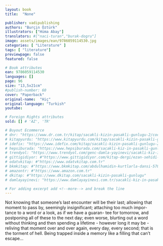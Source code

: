 ```yaml
---
layout: book
title:  "None"

publisher: vadipublishing
authors: "Burçin Öztürk"
illustrators: ["Hüma Abay"]
translators: #["naci-turan","burak-dogru"]
image: assets/images/ean/9786059114530.jpg
categories: [ "Literature" ]
tags: [ "literature"]
previewpage: false
featured: false

# Book attributes
ean: 9786059114530
languages: []
page: 96
size: "13,5x21cm"
#publish-number: 60
cover: "Paperback"
original-name:  "Hiç"
original-language: "Turkish"
youtube:

# Foreign Rights attributes
sold: [] # 'AZ', 'TR'

# Buyout Ecommerce
# dnr: "https://www.dr.com.tr/kitap/sacakli-kizin-pasakli-gunlugu-2/cocuk-ve-genclik/genclik-10-yas/roman-oyku/urunno=0001893059001"
# kitapyurdu: "https://www.kitapyurdu.com/kitap/sacakli-kizin-pasakli-gunlugu-2-/560122.html&filter_name=Sa%C3%A7akl%C4%B1+K%C4%B1z%27%C4%B1n+Pasakl%C4%B1+G%C3%BCnl%C3%BC%C4%9F%C3%BC+2"
# idefix: "https://www.idefix.com/kitap/sacakli-kizin-pasakli-gunlugu-2/cocuk-ve-genclik/genclik-10-yas/roman-oyku/urunno=0001893059001"
# hepsiburada: "https://www.hepsiburada.com/sacakli-kiz-in-pasakli-gunlugu-2-damla-yayinevi-p-HBV000012ER86"
# trendyol: "https://www.trendyol.com/genc-damla-yayinevi/sacakli-kiz-in-pasakli-gunlugu-2-p-54825777"
# gittigidiyor: #"https://www.gittigidiyor.com/kitap-dergi/ezan-sehidi-adnan-menderes_pdp_732728793"
# odatvkitap: #"https://www.odatvkitap.com.tr"
# bkmkitap: #"https://www.bkmkitap.com/abdulhamidin-kurtlarla-dansi-578226"
# amazontr: #"https://www.amazon.com.tr"
# dkitap: #"https://www.dkitap.com/sacakli-kizin-pasakli-gunlugu"
# damlayayinevi: "https://www.damlayayinevi.com.tr/sacakli-kiz-in-pasakli-gunlugu-2-bu-iste-bi-terslik-var"

# For adding excerpt add <!--more--> and break the line
---
```

Not knowing that someone’s last encounter will
be their last; allowing that moment to pass by,
seemingly insignificant; attaching too much impor-
tance to a word or a look, as if we have a guaran-
tee for tomorrow, and postponing all of these to the
next day; even worse, blurting out a word without
thinking and then spending a lifetime - however
long it may be - reliving that moment over and over
again, every day, every second; that is the torment
of hell. Being trapped inside a memory like a filling
that can’t escape...
<!--more--> 


